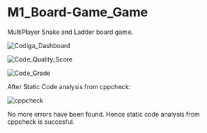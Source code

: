 # M1_Board-Game_Game
MultiPlayer Snake and Ladder board game. 

![Codiga_Dashboard](https://app.codiga.io/public/project/31125/M1_Board-Game_Game/dashboard)

![Code_Quality_Score](https://api.codiga.io/project/31125/score/svg)

![Code_Grade](https://api.codiga.io/project/31125/status/svg)

After Static Code analysis from cppcheck:

![cppcheck](https://user-images.githubusercontent.com/98866279/153707625-4d6b2db5-db7f-47a7-b6dc-3981f0bf8be1.jpg)

No more errors have been found. Hence static code analysis from cppcheck is succesful.
